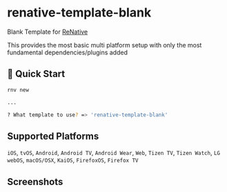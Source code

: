 # renative-template-blank

Blank Template for  <a href="https://www.npmjs.com/package/renative">ReNative</a>

This provides the most basic multi platform setup with only the most fundamental dependencies/plugins added

## 🚀 Quick Start

```bash
rnv new

...

? What template to use? => 'renative-template-blank'

```

## Supported Platforms

`iOS`, `tvOS`, `Android`, `Android TV`, `Android Wear`, `Web`, `Tizen TV`, `Tizen Watch`, `LG webOS`, `macOS/OSX`, `KaiOS`, `FirefoxOS`, `Firefox TV`


## Screenshots
